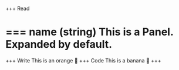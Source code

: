 +++ Read

=== name (string)
This is a Panel. Expanded by default.
===

+++ Write
This is an orange 🍊
+++ Code
This is a banana 🍌
+++
